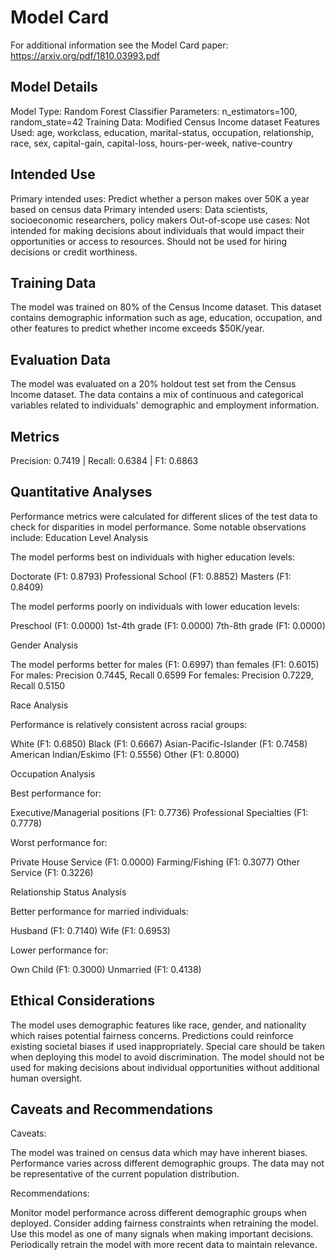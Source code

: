 # Model Card

For additional information see the Model Card paper: https://arxiv.org/pdf/1810.03993.pdf

## Model Details
Model Type: Random Forest Classifier
Parameters: n_estimators=100, random_state=42
Training Data: Modified Census Income dataset
Features Used: age, workclass, education, marital-status, occupation, relationship, race, sex, capital-gain, capital-loss, hours-per-week, native-country

## Intended Use
Primary intended uses: Predict whether a person makes over 50K a year based on census data
Primary intended users: Data scientists, socioeconomic researchers, policy makers
Out-of-scope use cases: Not intended for making decisions about individuals that would impact their opportunities or access to resources. Should not be used for hiring decisions or credit worthiness.
## Training Data
The model was trained on 80% of the Census Income dataset. This dataset contains demographic information such as age, education, occupation, and other features to predict whether income exceeds $50K/year.
## Evaluation Data
The model was evaluated on a 20% holdout test set from the Census Income dataset. The data contains a mix of continuous and categorical variables related to individuals' demographic and employment information.
## Metrics
Precision: 0.7419 | Recall: 0.6384 | F1: 0.6863
## Quantitative Analyses
Performance metrics were calculated for different slices of the test data to check for disparities in model performance. Some notable observations include:
Education Level Analysis

The model performs best on individuals with higher education levels:

Doctorate (F1: 0.8793)
Professional School (F1: 0.8852)
Masters (F1: 0.8409)

The model performs poorly on individuals with lower education levels:

Preschool (F1: 0.0000)
1st-4th grade (F1: 0.0000)
7th-8th grade (F1: 0.0000)

Gender Analysis

The model performs better for males (F1: 0.6997) than females (F1: 0.6015)
For males: Precision 0.7445, Recall 0.6599
For females: Precision 0.7229, Recall 0.5150

Race Analysis

Performance is relatively consistent across racial groups:

White (F1: 0.6850)
Black (F1: 0.6667)
Asian-Pacific-Islander (F1: 0.7458)
American Indian/Eskimo (F1: 0.5556)
Other (F1: 0.8000)

Occupation Analysis

Best performance for:

Executive/Managerial positions (F1: 0.7736)
Professional Specialties (F1: 0.7778)

Worst performance for:

Private House Service (F1: 0.0000)
Farming/Fishing (F1: 0.3077)
Other Service (F1: 0.3226)

Relationship Status Analysis

Better performance for married individuals:

Husband (F1: 0.7140)
Wife (F1: 0.6953)

Lower performance for:

Own Child (F1: 0.3000)
Unmarried (F1: 0.4138)

## Ethical Considerations
The model uses demographic features like race, gender, and nationality which raises potential fairness concerns.
Predictions could reinforce existing societal biases if used inappropriately.
Special care should be taken when deploying this model to avoid discrimination.
The model should not be used for making decisions about individual opportunities without additional human oversight.
## Caveats and Recommendations
Caveats:

The model was trained on census data which may have inherent biases.
Performance varies across different demographic groups.
The data may not be representative of the current population distribution.


Recommendations:

Monitor model performance across different demographic groups when deployed.
Consider adding fairness constraints when retraining the model.
Use this model as one of many signals when making important decisions.
Periodically retrain the model with more recent data to maintain relevance.